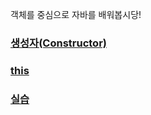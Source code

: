 객체를 중심으로 자바를 배워봅시당!

### [생성자(Constructor)](https://yunaaa0620.tistory.com/75)
### [this](https://yunaaa0620.tistory.com/76)
### [실습](https://yunaaa0620.tistory.com/92)

